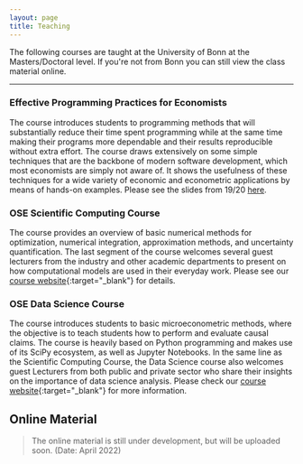 ```yaml
---
layout: page
title: Teaching
---
```


The following courses are taught at the University of Bonn at the Masters/Doctoral
level. If you're not from Bonn you can still view the class material online.

---

### Effective Programming Practices for Economists

The course introduces students to programming methods that will substantially reduce
their time spent programming while at the same time making their programs more
dependable and their results reproducible without extra effort. The course draws
extensively on some simple techniques that are the backbone of modern software
development, which most economists are simply not aware of. It shows the usefulness of
these techniques for a wide variety of economic and econometric applications by means of
hands-on examples. Please see the slides from 19/20
[here](https://www.wiwi.uni-bonn.de/gaudecker/prog_econ_slides.html#prog-econ-slides).

### OSE Scientific Computing Course

The course provides an overview of basic numerical methods for optimization, numerical
integration, approximation methods, and uncertainty quantification. The last segment of
the course welcomes several guest lecturers from the industry and other academic
departments to present on how computational models are used in their everyday work.
Please see our [course website](https://ose-scientific-computing.readthedocs.io){:target="_blank"} for details.

### OSE Data Science Course

The course introduces students to basic microeconometric methods, where the objective is
to teach students how to perform and evaluate causal claims. The course is heavily based
on Python programming and makes use of its SciPy ecosystem, as well as Jupyter
Notebooks. In the same line as the Scientific Computing Course, the Data Science course
also welcomes guest Lecturers from both public and private sector who share their
insights on the importance of data science analysis. Please check our [course
website](https://ose-data-science.readthedocs.io/en/latest/){:target="_blank"} for more
information.


## Online Material
> The online material is still under development, but will be uploaded soon.
> (Date: April 2022)